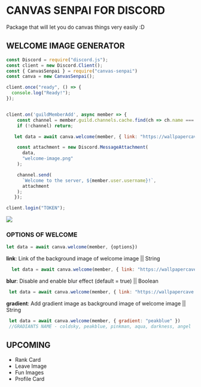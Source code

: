 # CANVAS SENPAI FOR DISCORD
Package that will let you do canvas things very easily :D

## WELCOME IMAGE GENERATOR

```js
const Discord = require("discord.js");
const client = new Discord.Client();
const { CanvasSenpai } = require("canvas-senpai")
const canva = new CanvasSenpai();

client.once("ready", () => {
  console.log("Ready!");
});


client.on('guildMemberAdd', async member => {
	const channel = member.guild.channels.cache.find(ch => ch.name === 'general');
	if (!channel) return;

   let data = await canva.welcome(member, { link: "https://wallpapercave.com/wp/wp5128415.jpg" })

    const attachment = new Discord.MessageAttachment(
      data,
      "welcome-image.png"
    );

    channel.send(
      `Welcome to the server, ${member.user.username}!`,
      attachment
    );   
   });

client.login("TOKEN");
```

![](https://cdn.discordapp.com/attachments/636154061724450826/735537767483965511/unknown.png)

### OPTIONS OF WELCOME

```js
let data = await canva.welcome(member, {options})
```

**link**: Link of the background image of welcome image || String
```js
  let data = await canva.welcome(member, { link: "https://wallpapercave.com/wp/wp5128415.jpg" })
```
**blur**: Disable and enable blur effect (default = true) || Boolean
```js
 let data = await canva.welcome(member, { link: "https://wallpapercave.com/wp/wp5128415.jpg", blur: false }) //Disables The Blur
```
**gradient**: Add gradient image as background image of welcome image || String
```js
 let data = await canva.welcome(member, { gradient: "peakblue" })
 //GRADIANTS NAME - coldsky, peakblue, pinkman, aqua, darkness, angel
```



## UPCOMING

 - Rank Card
 - Leave Image
 - Fun Images
 - Profile Card
